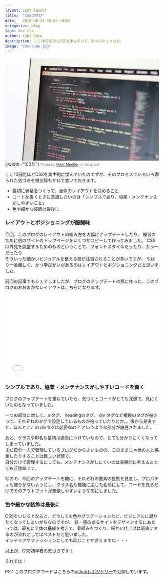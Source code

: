 ```yaml
---
layout: post-layout
title:  "CSSの学び"
date:   2018-06-11 03:00 +0100
categories: blog
tags: dev css
author: Yuki Sato
description: ここ10日間ほどCSSを学んでいて、気づいたことなど。
image: "css-code.jpg"
---
```

![code](/img/css-code.jpg){:width="100%"}
<small style="color: #777;">Photo by [Marc Mueller](https://unsplash.com/photos/Lg8xTZjs6Lg?utm_source=unsplash&utm_medium=referral&utm_content=creditCopyText) on Unsplash</small>

ここ10日間ほどCSSを集中的に学んでいたのですが、そのプロセスでいろいろ得られた気づきを備忘録もかねて書いておきます。

* 最初に骨格をつくって、全体のレイアウトを決めること
* コードを書くときに意識したいのは「シンプルであり、協業・メンテナンスがしやすいこと」
* 色や細かな装飾は最後に

### レイアウトとポジショニングが醍醐味

今回、このブログのレイアウトの組み方を大幅にアップデートしたり、
練習のために他のサイトのトップページをいくつかコピーして作ってみました。
CSSは外見を調整するためのものということで、フォントスタイルだったり、カラーだったり    
そういった細かいビジュアルを整える技が注目されることが多いですが、
やはり一番難しく、かつ学びがいがあるのはレイアウトとポジショニングだと思いました。

前回の記事でもシェアしましたが、ブログのアップデートの際に作った、このブログのおおまかなレイアウトはこちらになります。
<iframe height='265' scrolling='no' title='Blog Layout' src='//codepen.io/yukisato/embed/gKgqyG/?height=265&theme-id=0&default-tab=html,result&embed-version=2' frameborder='no' allowtransparency='true' allowfullscreen='true' style='width: 100%;'>See the Pen <a href='https://codepen.io/yukisato/pen/gKgqyG/'>Blog Layout</a> by Yuki Sato (<a href='https://codepen.io/yukisato'>@yukisato</a>) on <a href='https://codepen.io'>CodePen</a>.
</iframe>

### シンプルであり、協業・メンテナンスがしやすいコードを書く

ブログのアップデートを重ねていたら、気づくとコードがとても冗漫で、見にくいものとなっていました。

一つの部位に対して、a タグ、 headingのタグ、 div タグなど複数のタグが被さって、それぞれのタグで設定しているものが被っていたりとか。。後から見直すと、ほんとにこの divタグは必要なの？ というような部分が散見されました。

あと、クラスやID名も最初は適当につけていたので、とても分かりにくくなってしまっていました。  
まだ自分一人で管理しているブログだからよいものの、このままじゃ他の人と協業したりすることは難しい状態で。  
自分だけで管理するにしても、メンテナンスがしにくいのは長期的に考えるととても非効率です。

なので、今回のアップデートを機に、それぞれの要素の役割を見直し、プロパティも被りがないようにし、クラス名も機能に応じた名前にして、コードを見るだけでそのアウトプットが想像しやすいような形にしました。

### 色や細かな装飾は最後に
CSSをいじるとなると、どうしても色やグラデーションなど、ビジュアルに凝りたくなってしまいがちなのですが、
統一感のあるサイトをデザインするにあたっては、最初に全体の構成を考えて、骨組みをつくり、細かい仕上げは最後にするのが流れとしてはベストだと思いました。  
インテリアやファッションにしても同じことが言えますね・・・

以上が、CSS初学者の気づきです！

それでは！

PS：このブログのコードはこちらの[githubレポジトリー](https://github.com/youxiberlin/blog)で公開しています。
